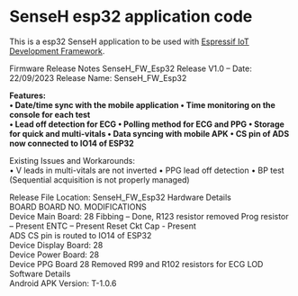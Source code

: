 SenseH esp32 application code
====================

This is a esp32 SenseH application to be used with [Espressif IoT Development Framework](https://github.com/espressif/esp-idf).

Firmware Release Notes
SenseH_FW_Esp32
Release V1.0 – Date: 22/09/2023
Release Name: SenseH_FW_Esp32


**Features:  
•	Date/time sync with the mobile application
•	Time monitoring on the console for each test  
•	Lead off detection for ECG 
•	Polling method for ECG and PPG
•	Storage for quick and multi-vitals
•	Data syncing with mobile APK
•	CS pin of ADS now connected to IO14 of ESP32**

Existing Issues and Workarounds:  
•	V leads in multi-vitals are not inverted
•	PPG lead off detection 
•	BP test (Sequential acquisition is not properly managed)


Release File Location:	 SenseH_FW_Esp32
Hardware Details	
BOARD	BOARD NO.	MODIFICATIONS	
Device Main Board:	 28	 Fibbing – Done, R123 resistor removed
Prog resistor – Present
ENTC – Present
Reset Ckt Cap - Present 	
		ADS CS pin is routed to IO14 of ESP32	
Device Display Board:	 28		
Device Power Board:	 28		
Device PPG Board	 28	 Removed R99 and R102 resistors for ECG LOD	
Software Details	
Android APK Version:	T-1.0.6	
  
